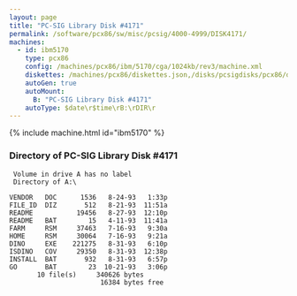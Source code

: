 ```yaml
---
layout: page
title: "PC-SIG Library Disk #4171"
permalink: /software/pcx86/sw/misc/pcsig/4000-4999/DISK4171/
machines:
  - id: ibm5170
    type: pcx86
    config: /machines/pcx86/ibm/5170/cga/1024kb/rev3/machine.xml
    diskettes: /machines/pcx86/diskettes.json,/disks/pcsigdisks/pcx86/diskettes.json
    autoGen: true
    autoMount:
      B: "PC-SIG Library Disk #4171"
    autoType: $date\r$time\rB:\rDIR\r
---
```


{% include machine.html id="ibm5170" %}

### Directory of PC-SIG Library Disk #4171

     Volume in drive A has no label
     Directory of A:\

    VENDOR   DOC      1536   8-24-93   1:33p
    FILE_ID  DIZ       512   8-21-93  11:51a
    README           19456   8-27-93  12:10p
    README   BAT        15   4-11-93  11:41a
    FARM     RSM     37463   7-16-93   9:30a
    HOME     RSM     30064   7-16-93   9:21a
    DINO     EXE    221275   8-31-93   6:10p
    ISDINO   COV     29350   8-31-93  12:38p
    INSTALL  BAT       932   8-31-93   6:57p
    GO       BAT        23  10-21-93   3:06p
           10 file(s)     340626 bytes
                           16384 bytes free
